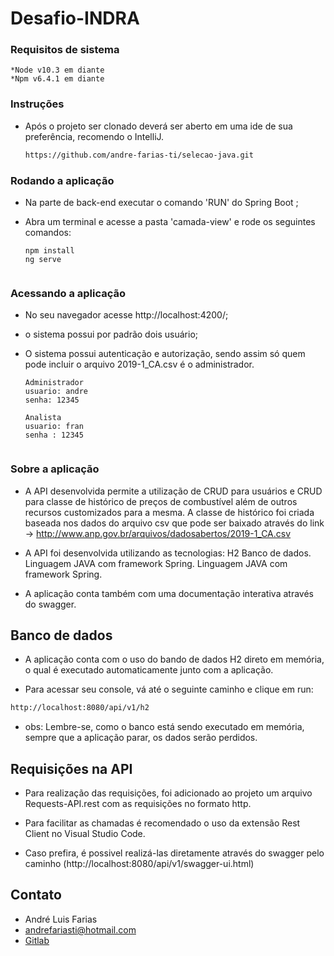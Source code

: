 # Desafio-INDRA

### Requisitos de sistema

    *Node v10.3 em diante
    *Npm v6.4.1 em diante

### Instruções
 - Após o projeto ser clonado deverá ser aberto em uma ide de sua preferência, recomendo o IntelliJ. 
     
   ```sh 
   https://github.com/andre-farias-ti/selecao-java.git
   ```
 
   
### Rodando a aplicação

  - Na parte de back-end executar o comando 'RUN' do Spring Boot ;
  - Abra um terminal e acesse a pasta 'camada-view' e rode os seguintes comandos:
 
    ```
    npm install
    ng serve
 
### Acessando a aplicação

  - No seu navegador acesse http://localhost:4200/;
  - o sistema possui por padrão dois usuário;
  - O sistema possui autenticação e autorização, sendo assim só quem pode incluir o arquivo 2019-1_CA.csv é o administrador.
 
    ```
    Administrador
    usuario: andre
    senha: 12345
    
    Analista
    usuario: fran
    senha : 12345
 
### Sobre a aplicação

   - A API desenvolvida permite a utilização de CRUD para usuários e CRUD para classe de histórico de preços de combustível além de outros recursos customizados para a mesma. A classe de histórico foi criada baseada nos dados do arquivo csv que pode ser baixado através do link ->  http://www.anp.gov.br/arquivos/dadosabertos/2019-1_CA.csv

   - A API foi desenvolvida utilizando as tecnologias:
   H2 Banco de dados.
   Linguagem JAVA com framework Spring.
   Linguagem JAVA com framework Spring.

   - A aplicação conta também com uma documentação interativa através do swagger.

## Banco de dados

   - A aplicação conta com o uso do bando de dados H2 direto em memória, o qual é executado automaticamente junto com a aplicação.

   - Para acessar seu console, vá até o seguinte caminho e clique em run:
   ```sh
   http://localhost:8080/api/v1/h2
   ```
   - obs: Lembre-se, como o banco está sendo executado em memória, sempre que a aplicação parar, os dados serão perdidos.

## Requisições na API

   - Para realização das requisições, foi adicionado ao projeto um arquivo Requests-API.rest com as requisições no formato http.

   - Para facilitar as chamadas é recomendado o uso da extensão Rest Client no Visual Studio Code.

   - Caso prefira, é possivel realizá-las diretamente através do swagger pelo caminho (http://localhost:8080/api/v1/swagger-ui.html)

## Contato

 - André Luis Farias
 - andrefariasti@hotmail.com
 - [Gitlab](https://gitlab.com/andre-farias-ti)  
  